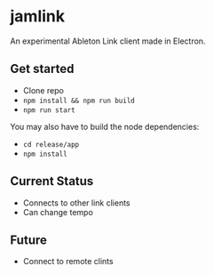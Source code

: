 # jamlink

An experimental Ableton Link client made in Electron.

## Get started
- Clone repo
- `npm install && npm run build`
- `npm run start`

You may also have to build the node dependencies:
- `cd release/app`
- `npm install`

## Current Status
- Connects to other link clients
- Can change tempo

## Future
- Connect to remote clints
